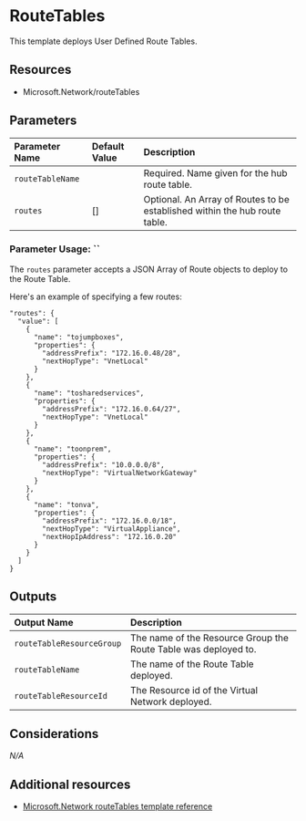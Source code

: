 # RouteTables

This template deploys User Defined Route Tables.

## Resources

- Microsoft.Network/routeTables

## Parameters

| Parameter Name | Default Value | Description |
| :-             | :-            | :-          |
| `routeTableName` | | Required. Name given for the hub route table.
| `routes` | [] | Optional. An Array of Routes to be established within the hub route table.

### Parameter Usage: ``

The `routes` parameter accepts a JSON Array of Route objects to deploy to the Route Table.

Here's an example of specifying a few routes:

```
"routes": {
  "value": [
    {
      "name": "tojumpboxes",
      "properties": {
        "addressPrefix": "172.16.0.48/28",
        "nextHopType": "VnetLocal"
      }
    },
    {
      "name": "tosharedservices",
      "properties": {
        "addressPrefix": "172.16.0.64/27",
        "nextHopType": "VnetLocal"
      }
    },
    {
      "name": "toonprem",
      "properties": {
        "addressPrefix": "10.0.0.0/8",
        "nextHopType": "VirtualNetworkGateway"
      }
    },
    {
      "name": "tonva",
      "properties": {
        "addressPrefix": "172.16.0.0/18",
        "nextHopType": "VirtualAppliance",
        "nextHopIpAddress": "172.16.0.20"
      }
    }
  ]
}
```

## Outputs

| Output Name | Description |
| :-          | :-          |
| `routeTableResourceGroup` | The name of the Resource Group the Route Table was deployed to.
| `routeTableName` | The name of the Route Table deployed.
| `routeTableResourceId` | The Resource id of the Virtual Network deployed.

## Considerations

*N/A*

## Additional resources

- [Microsoft.Network routeTables template reference](https://docs.microsoft.com/en-us/azure/templates/microsoft.network/2018-11-01/routetables)
